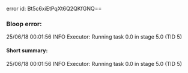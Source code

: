 error id: Bt5c6xiEtPqXt6Q2QKfGNQ==
### Bloop error:

25/06/18 00:01:56 INFO Executor: Running task 0.0 in stage 5.0 (TID 5)
#### Short summary: 

25/06/18 00:01:56 INFO Executor: Running task 0.0 in stage 5.0 (TID 5)
